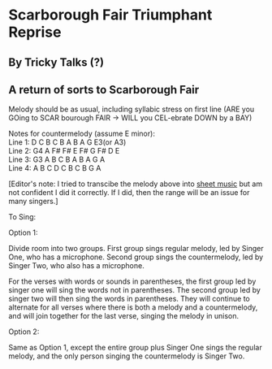 #  Scarborough Fair Triumphant Reprise
## By Tricky Talks (?)
## A return of sorts to Scarborough Fair

Melody should be as usual, including syllabic stress on first line (ARE you GOing to SCAR bourough FAIR -> WILL you CEL-ebrate DOWN by a BAY)

Notes for countermelody (assume E minor):    
Line 1: D  C  B  C  B  A  B  A  G  E3(or A3)    
Line 2: G4 A  F# F# E  F# G  F# D  E    
Line 3: G3 A  B  C  B  A  B  A  G  A    
Line 4: A  B  C  D  C  B  C  B  G  A

[Editor's note: I tried to transcibe the melody above into [sheet music](countermelody-sheet-music.pdf) but am not confident I did it correctly.  If I did, then the range will be an issue for many singers.]

To Sing: 

Option 1:

Divide room into two groups. First group sings regular melody, led by
Singer One, who has a microphone. Second group sings the
countermelody, led by Singer Two, who also has a microphone.

For the verses with words or sounds in parentheses, the first group
led by singer one will sing the words not in parentheses. The second
group led by singer two will then sing the words in parentheses. They
will continue to alternate for all verses where there is both a melody
and a countermelody, and will join together for the last verse,
singing the melody in unison.

Option 2:

Same as Option 1, except the entire group plus Singer One sings the
regular melody, and the only person singing the countermelody is
Singer Two.

